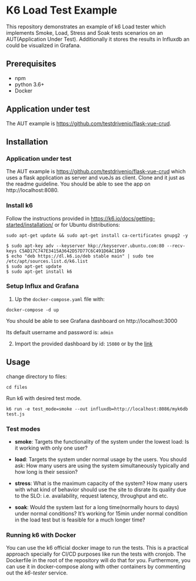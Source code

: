 # K6 Load Test Example 

This repository demonstrates an example of k6 Load tester which implements Smoke, Load, Stress and Soak tests scenarios on an AUT(Application Under Test). Additionally it stores the results in Influxdb an could be visualized in Grafana.

## Prerequisites

- npm
- python 3.6+
- Docker

## Application under test

The AUT example is https://github.com/testdrivenio/flask-vue-crud. 

## Installation

### Application under test

The AUT example is https://github.com/testdrivenio/flask-vue-crud which uses a flask application as server and vueJs as client. Clone and it just as the readme guideline. You should be able to see the app on http://localhost:8080.

### Install k6

Follow the instructions provided in https://k6.io/docs/getting-started/installation/ or for Ubuntu distributions:

```shell
sudo apt-get update && sudo apt-get install ca-certificates gnupg2 -y
```

```shell
$ sudo apt-key adv --keyserver hkp://keyserver.ubuntu.com:80 --recv-keys C5AD17C747E3415A3642D57D77C6C491D6AC1D69
$ echo "deb https://dl.k6.io/deb stable main" | sudo tee /etc/apt/sources.list.d/k6.list
$ sudo apt-get update
$ sudo apt-get install k6
```

### Setup Influx and Grafana

1. Up the `docker-compose.yaml` file with:

```shell
docker-compose -d up
```

You should be able to see Grafana dashboard on http://localhost:3000

Its default username and password is: `admin`

2.  Import the provided dashboard by id: `15080` or by the [link](https://grafana.com/grafana/dashboards/15080)

## Usage

change directory to files:

```shell
cd files
```

Run k6 with desired test mode.

```shell
k6 run -e test_mode=smoke --out influxdb=http://localhost:8086/myk6db test.js
```

### Test modes

- **smoke**: Targets the functionality of the system under the lowest load: Is it working with only one user?

- **load**: Targets the system under normal usage by the users. You should ask: How many users are using the system simultaneously typically and how long is their session?

- **stress**: What is the maximum capacity of the system? How many users with what kind of behavior should use the site to disrate its quality due to the SLO: i.e. availability, request latency, throughput and etc.

- **soak**: Would the system last for a long time(normally hours to days) under normal conditions? It’s working for 15min under normal condition in the load test but is feasible for a much longer time?

### Running k6 with Docker

You can use the k6 official docker image to run the tests. This is a practical approach specially for CI/CD purposes like run the tests with cronjob. The Dockerfile in the root of the repository will do that for you. Furthermore, you can use it in docker-compose along with other containers by commenting out the *k6-tester* service.

